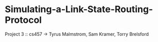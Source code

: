 # Simulating-a-Link-State-Routing-Protocol
Project 3 :: cs457 -> Tyrus Malmstrom, Sam Kramer, Torry Brelsford
